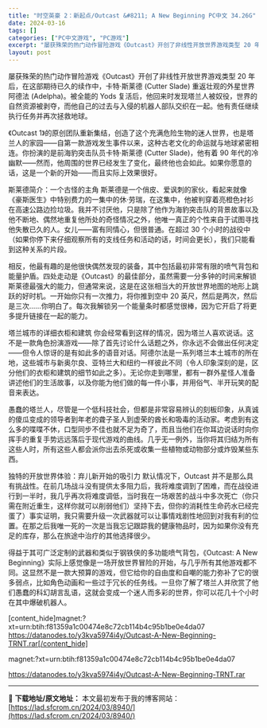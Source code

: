 ```yaml
---
title: "时空英豪 2：新起点/Outcast &#8211; A New Beginning PC中文 34.26G"
date: 2024-03-16
tags: []
categories: ["PC中文游戏", "PC游戏"]
excerpt: "屡获殊荣的热门动作冒险游戏《Outcast》开创了非线性开放世界游戏类型 20 年后，在这部期待已久的续作中，卡特·斯莱德 (Cutter Slade) 重返壮观的外星世界阿德法 (Adelpha)。被全能的 Yods 复活后，他回来时发现塔兰人被奴役，世界的自然资源被剥夺，而他自己的过去与入侵的机&hellip;"
layout: post
---
```


屡获殊荣的热门动作冒险游戏《Outcast》开创了非线性开放世界游戏类型 20 年后，在这部期待已久的续作中，卡特·斯莱德 (Cutter Slade) 重返壮观的外星世界阿德法 (Adelpha)。被全能的 Yods 复活后，他回来时发现塔兰人被奴役，世界的自然资源被剥夺，而他自己的过去与入侵的机器人部队交织在一起。他有责任继续执行任务并再次拯救地球。

《Outcast 1》的原创团队重新集结，创造了这个充满危险生物的迷人世界，也是塔兰人的家园——自第一款游戏发生事件以来，这种古老文化的命运就与地球紧密相连。你扮演的是前海豹突击队员卡特·斯莱德 (Cutter Slade)，他有着 90 年代的冷幽默——然而，他周围的世界已经发生了变化，最终他也会如此。如果你愿意的话，这是一个新的开始——而且实际上效果很好。

斯莱德简介：一个古怪的主角
斯莱德是一个俏皮、爱讽刺的家伙，看起来就像《豪斯医生》中特别费力的一集中的休·劳瑞，在这集中，他被判穿着亮橙色衬衫在高速公路边捡垃圾。我并不讨厌他，只是除了他作为海豹突击队的背景故事以及他不断地、偶然地重复他所处的奇怪情况之外，他唯一真正的个性来自于试图寻找他失散已久的人。女儿——富有同情心，但很普通。在超过 30 个小时的战役中（如果你停下来仔细观察所有的支线任务和活动的话，时间会更长），我们只能看到这种关系的片段。

相反，他最有趣的是他很快偶然发现的装备，其中包括最初非常有限的喷气背包和能量护盾。四处走动是《Outcast》的最佳部分，虽然需要一分多钟的时间来解锁斯莱德最强大的能力，但通常来说，这是在这张相当大的开放世界地图的地形上跳跃的好时机。一开始你只有一次推力，将你推到空中 20 英尺，然后是两次，然后是三次……你明白了。每次我解锁另一个能量条时都感觉很棒，因为它开启了将更多提升链接在一起的能力。

塔兰城市的详细衣柜和建筑
你会经常看到这样的情况，因为塔兰人喜欢说话。这不是一款角色扮演游戏——除了首先讨论什么话题之外，你永远不会做出任何决定——但令人惊讶的是有如此多的语音对话。阿德尔法是一系列塔兰本土城市的所在地，这些城市与新奥尔良、亚特兰大和纽约一样彼此不同（令人印象深刻的是，区分他们的衣柜和建筑的细节如此之多）。无论你走到哪里，都有一群外星怪人准备讲述他们的生活故事，以及你能为他们做的每一件小事，并用俗气、半开玩笑的配音来表达。

愚蠢的塔兰人，尽管是一个低科技社会，但都是非常容易辨认的刻板印象，从真诚的傻瓜变成的领导者到年老的聋子圣人到虚荣的酋长和吸毒的活动家。考虑到有这么多的喋喋不休，口型同步不佳也就不足为奇了，而且当他们在你耳边说话时向你挥手的重复手势远远落后于现代游戏的曲线。几乎无一例外，当你将其归结为所有这些人时，所有这些人都会派你出去杀死或收集一些植物或动物部分或炸毁某些东西。

独特的开放世界体验：弃儿新开始的吸引力
默认情况下，Outcast 并不是那么具有挑战性。在前几场战斗没有提供太多阻力后，我将难度调到了困难，而在战役进行到一半时，我几乎再次将难度调低，当时我在一场艰苦的战斗中多次死亡（你只需在附近重生，这样你就可以削弱他们）坚持下去，但你的消耗性生命药水已经完蛋了）事实证明，我只需要升级一次武器就可以让事情戏剧性地回到对我有利的位置。在那之后我唯一死的一次是当我忘记跟踪我的健康物品时，因为如果你没有充足的库存，那么在旅途中治疗的其他选择很少。

得益于其可广泛定制的武器和类似于钢铁侠的多功能喷气背包，《Outcast: A New Beginning》实际上感觉像是一场开放世界冒险的开始，与几乎所有其他游戏都不同。这显然不是一款大预算的游戏，但它给你的自由度和自嘲的能力弥补了它的很多弱点，比如角色动画和一些过于冗长的任务线。一旦你了解了塔兰人并欣赏了他们愚蠢的科幻胡言乱语，这就会变成一个迷人而多彩的世界，你可以花几十个小时在其中爆破机器人。

[content_hide]magnet:?xt=urn:btih:f81359a1c00474e8c72cb114b4c95b1be0e4da07
https://datanodes.to/y3kva5974i4y/Outcast-A-New-Beginning-TRNT.rar[/content_hide]

<!--wechatfans start-->magnet:?xt=urn:btih:f81359a1c00474e8c72cb114b4c95b1be0e4da07
https://datanodes.to/y3kva5974i4y/Outcast-A-New-Beginning-TRNT.rar<!--wechatfans end-->

---
📖 **下载地址/原文地址：** 本文最初发布于我的博客网站：[https://lad.sfcrom.cn/2024/03/8940/](https://lad.sfcrom.cn/2024/03/8940/)
